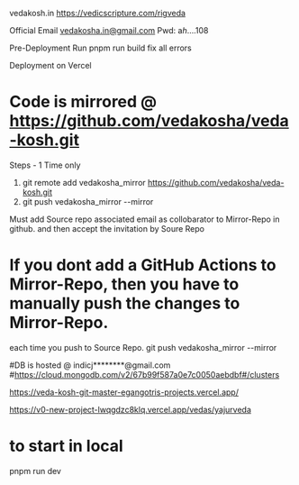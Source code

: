 vedakosh.in
https://vedicscripture.com/rigveda


Official Email
vedakosha.in@gmail.com
Pwd: a*h*....108

Pre-Deployment
Run pnpm run build
fix all errors 

Deployment on Vercel

# Code is mirrored @ https://github.com/vedakosha/veda-kosh.git
Steps - 1 Time only

1. git remote add vedakosha_mirror https://github.com/vedakosha/veda-kosh.git
2. git push vedakosha_mirror --mirror

Must add Source repo associated email as collobarator to Mirror-Repo in github.
and then accept the invitation by Soure Repo

# If you dont add a GitHub Actions to Mirror-Repo, then you have to manually push the changes to Mirror-Repo.
each time you push to Source Repo.
git push vedakosha_mirror --mirror

#DB is hosted @ indicj********@gmail.com
#https://cloud.mongodb.com/v2/67b99f587a0e7c0050aebdbf#/clusters

https://veda-kosh-git-master-egangotris-projects.vercel.app/

https://v0-new-project-lwqgdzc8klq.vercel.app/vedas/yajurveda

# to start in local
pnpm run dev